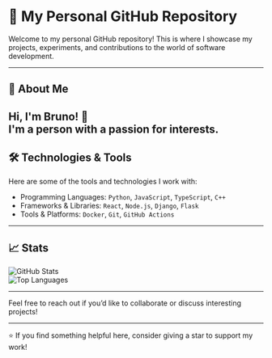 # 🚀 My Personal GitHub Repository

Welcome to my personal GitHub repository! This is where I showcase my projects, experiments, and contributions to the world of software development.

---

## 🌟 About Me

Hi, I'm Bruno! 👋  
I'm a person with a passion for interests. 
---

## 🛠️ Technologies & Tools

Here are some of the tools and technologies I work with:

- Programming Languages: `Python`, `JavaScript`, `TypeScript`, `C++`  
- Frameworks & Libraries: `React`, `Node.js`, `Django`, `Flask`  
- Tools & Platforms: `Docker`, `Git`, `GitHub Actions`  

---

## 📈 Stats

![GitHub Stats](https://github-readme-stats.vercel.app/api?username=pertica-pixel&show_icons=true&theme=radical)  
![Top Languages](https://github-readme-stats.vercel.app/api/top-langs/?username=pertica-pixel&layout=compact&theme=radical)

---

Feel free to reach out if you’d like to collaborate or discuss interesting projects!

---

⭐ If you find something helpful here, consider giving a star to support my work!

